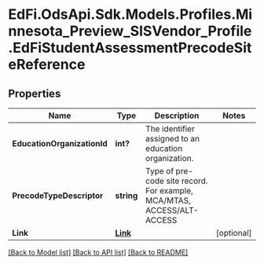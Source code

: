 # EdFi.OdsApi.Sdk.Models.Profiles.Minnesota_Preview_SISVendor_Profile.EdFiStudentAssessmentPrecodeSiteReference
## Properties

Name | Type | Description | Notes
------------ | ------------- | ------------- | -------------
**EducationOrganizationId** | **int?** | The identifier assigned to an education organization. | 
**PrecodeTypeDescriptor** | **string** | Type of pre-code site record. For example, MCA/MTAS, ACCESS/ALT-ACCESS | 
**Link** | [**Link**](Link.md) |  | [optional] 

[[Back to Model list]](../README.md#documentation-for-models) [[Back to API list]](../README.md#documentation-for-api-endpoints) [[Back to README]](../README.md)


